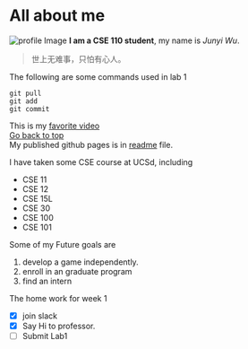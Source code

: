 # All about me
![profile Image](https://user-images.githubusercontent.com/55153144/230825974-222e57b5-64ca-4bc2-b49d-b718855eb031.png)
**I am a CSE 110 student**, my name is *Junyi Wu*.  
>世上无难事，只怕有心人。

The following are some commands used in lab 1
```
git pull
git add
git commit
```
This is my [favorite video](https://www.youtube.com/watch?v=dQw4w9WgXcQ)   
[Go back to top](#All_bout_me)  
My published github pages is in [readme](/README.md) file.  

I have taken some CSE course at UCSd, including  
* CSE 11
* CSE 12
* CSE 15L
* CSE 30
* CSE 100
* CSE 101  

Some of my Future goals are
1. develop a game independently.
2. enroll in an graduate program
3. find an intern

The home work for week 1  
- [x] join slack
- [x] Say Hi to professor.
- [ ] Submit Lab1
